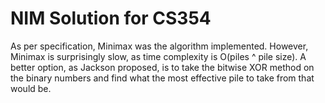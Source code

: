 # NIM Solution for CS354

As per specification, Minimax was the algorithm implemented. However, Minimax is surprisingly slow, as time complexity 
is O(piles ^ pile size). A better option, as Jackson proposed, is to take the bitwise XOR method on the binary numbers 
and find what the most effective pile to take from that would be.